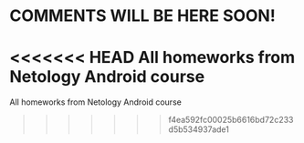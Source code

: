 # COMMENTS WILL BE HERE SOON!
<<<<<<< HEAD
All homeworks from Netology Android course
=======
All homeworks from Netology Android course
>>>>>>> f4ea592fc00025b6616bd72c233d5b534937ade1
